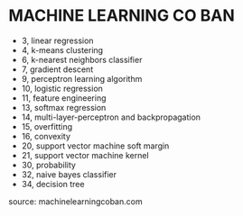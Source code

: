 # MACHINE LEARNING CO BAN

+ 3, linear regression
+ 4, k-means clustering
+ 6, k-nearest neighbors classifier
+ 7, gradient descent
+ 9, perceptron learning algorithm
+ 10, logistic regression
+ 11, feature engineering
+ 13, softmax regression
+ 14, multi-layer-perceptron and backpropagation
+ 15, overfitting
+ 16, convexity
+ 20, support vector machine soft margin
+ 21, support vector machine kernel
+ 30, probability
+ 32, naive bayes classifier
+ 34, decision tree

source: machinelearningcoban.com